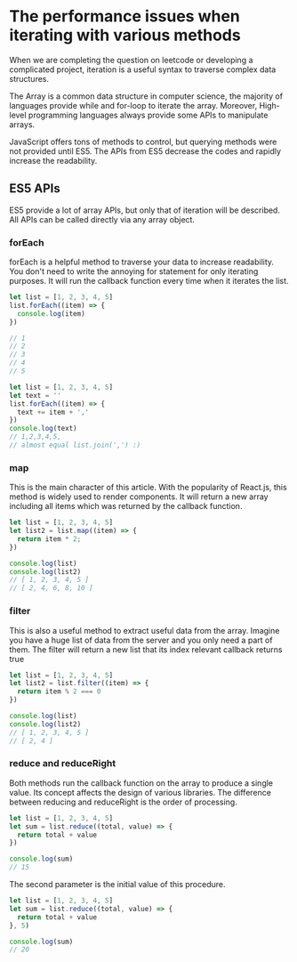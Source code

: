 # The performance issues when iterating with various methods

When we are completing the question on leetcode or developing a complicated project, iteration is a useful syntax to traverse complex data structures.

The Array is a common data structure in computer science, the majority of languages provide while and for-loop to iterate the array. Moreover, High-level programming languages always provide some APIs to manipulate arrays.

JavaScript offers tons of methods to control, but querying methods were not provided until ES5. The APIs from ES5 decrease the codes and rapidly increase the readability.

## ES5 APIs

ES5 provide a lot of array APIs, but only that of iteration will be described. All APIs can be called directly via any array object.

### forEach

forEach is a helpful method to traverse your data to increase readability. You don't need to write the annoying for statement for only iterating purposes. It will run the callback function every time when it iterates the list.

```JavaScript
let list = [1, 2, 3, 4, 5]
list.forEach((item) => {
  console.log(item)
})

// 1
// 2
// 3
// 4
// 5
```

```JavaScript
let list = [1, 2, 3, 4, 5]
let text = ''
list.forEach((item) => {
  text += item + ','
})
console.log(text)
// 1,2,3,4,5,
// almost equal list.join(',') :)
```

### map
This is the main character of this article. With the popularity of React.js, this method is widely used to render components. It will return a new array including all items which was returned by the callback function.

```JavaScript
let list = [1, 2, 3, 4, 5]
let list2 = list.map((item) => {
  return item * 2;
})

console.log(list)
console.log(list2)
// [ 1, 2, 3, 4, 5 ]
// [ 2, 4, 6, 8, 10 ]
```

### filter
This is also a useful method to extract useful data from the array. Imagine you have a huge list of data from the server and you only need a part of them. The filter will return a new list that its index relevant callback returns true

```JavaScript
let list = [1, 2, 3, 4, 5]
let list2 = list.filter((item) => {
  return item % 2 === 0
})

console.log(list)
console.log(list2)
// [ 1, 2, 3, 4, 5 ]
// [ 2, 4 ]
```

### reduce and reduceRight
Both methods run the callback function on the array to produce a single value. Its concept affects the design of various libraries. The difference between reducing and reduceRight is the order of processing.

```JavaScript
let list = [1, 2, 3, 4, 5]
let sum = list.reduce((total, value) => {
  return total + value
})

console.log(sum)
// 15
```

The second parameter is the initial value of this procedure. 
```JavaScript
let list = [1, 2, 3, 4, 5]
let sum = list.reduce((total, value) => {
  return total + value
}, 5)

console.log(sum)
// 20
```